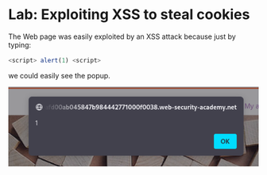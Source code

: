 # Lab: Exploiting XSS to steal cookies

The Web page was easily exploited by an XSS attack because just by typing:

```javascript
<script> alert(1) <script>
```
 we could easily see the popup.

![Alert XSS](../images/alert_1.png)
